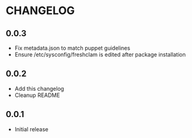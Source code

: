 # CHANGELOG

## 0.0.3

* Fix metadata.json to match puppet guidelines
* Ensure /etc/sysconfig/freshclam is edited after package installation

## 0.0.2

* Add this changelog
* Cleanup README

## 0.0.1

* Initial release

